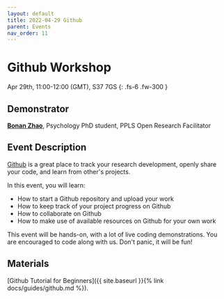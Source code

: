```yaml
---
layout: default
title: 2022-04-29 Github
parent: Events
nav_order: 11
---
```


# Github Workshop

Apr 29th, 11:00-12:00 (GMT), S37 7GS
{: .fs-6 .fw-300 }

## Demonstrator

[**Bonan Zhao**](https://zhaobn.github.io), Psychology PhD student, PPLS Open Research Facilitator

## Event Description

[Github](https://github.com) is a great place to track your research development, openly share your code, and learn from other's projects.

In this event, you will learn:

- How to start a Github repository and upload your work
- How to keep track of your project progress on Github
- How to collaborate on Github
- How to make use of available resources on Github for your own work

This event will be hands-on, with a lot of live coding demonstrations.
You are encouraged to code along with us.
Don't panic, it will be fun!

## Materials

[Github Tutorial for Beginners]({{ site.baseurl }}{% link docs/guides/github.md %}).
